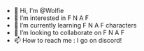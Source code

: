- 👋 Hi, I’m @Wolfie
- 👀 I’m interested in F N A F
- 🌱 I’m currently learning F N A F characters
- 💞️ I’m looking to collaborate on F N A F
- 📫 How to reach me : I go on discord!

<!---
WolfieToys/WolfieToys is a ✨ special ✨ repository because its `README.md` (this file) appears on your GitHub profile.
You can click the Preview link to take a look at your changes.
--->
